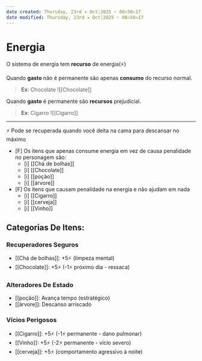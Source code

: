 ```yaml
---
date created: Thursday, 23rd ✦ Oct┆2025 ➣ 08▫50▫17 
date modified: Thursday, 23rd ✦ Oct┆2025 ➣ 08▫50▫17 
---
```

# Energia
O sistema de energia tem **recurso** de energia(⚡)

Quando **gasto** não é permanente são apenas **consumo** do recurso normal.

> **Ex**: Chocolate
> ![[Chocolate]]

Quando **gasto** é permanente são **recursos** prejudicial.

> **Ex**: Cigarro
> ![[Cigarro]]

---
⚡ Pode se recuperada quando você deita na cama para descansar no máximo

- [F] Os itens que apenas consume energia em vez de causa penalidade no personagem são:
	- [i] [[Chá de bolhas]]
	- [i] [[Chocolate]]
	- [i] [[poção]]
	- [i] [[árvore]]
- [F] Os itens que causam penalidade na energia e não ajudam em nada
	- [i] [[Cigarro]]
	- [i] [[cerveja]]
	- [i] [[Vinho]]

## Categorias De Itens:

### Recuperadores Seguros
- [[Chá de bolhas]]: +5⚡ (limpeza mental)
- [[Chocolate]]: +5⚡ (-1⚡ próximo dia - ressaca)

### Alteradores De Estado
- [[poção]]: Avança tempo (estratégico)
- [[árvore]]: Descanso arriscado

### Vícios Perigosos
- [[Cigarro]]: +5⚡ (-1⚡ permanente - dano pulmonar)
- [[Vinho]]: +5⚡ (-2⚡ permanente - vício severo)
- [[cerveja]]: +5⚡ (comportamento agressivo à noite)

